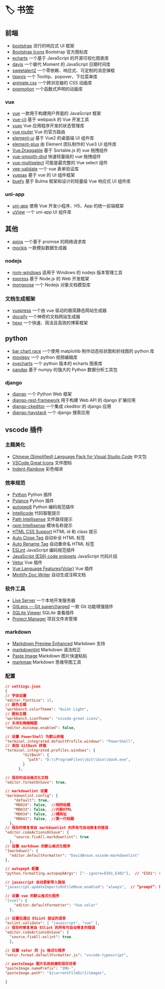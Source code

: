 # 🏷️ 书签

## 前端

- [bootstrap](https://github.com/twbs/bootstrap) 流行的响应式 UI 框架
- [Bootstrap Icons](https://github.com/twbs/icons) Bootstrap 官方图标库
- [echarts](https://github.com/apache/echarts) 一个基于 JavaScript 的开源可视化图表库
- [dayjs](https://github.com/iamkun/dayjs) 一个替代 Moment 的 JavaScript 日期时间库
- [sweetalert2](https://github.com/sweetalert2/sweetalert2) 一个零依赖、响应式、可定制的消息弹框
- [tippyjs](https://github.com/atomiks/tippyjs) 一个 Tooltip、popover、下拉菜单库
- [animate.css](https://github.com/animate-css/animate.css) 一个跨浏览器的 CSS 动画库
- [popmotion](https://github.com/Popmotion/popmotion) 一个函数式声明的动画库

### vue

- [vue](https://github.com/vuejs/vue) 一款用于构建用户界面的 JavaScript 框架
- [vue-cli](https://github.com/vuejs/vue-cli) 基于 webpack 的 Vue 开发工具
- [vuex](https://github.com/vuejs/vuex)  Vue 应用程序开发的状态管理库
- [vue router](https://github.com/vuejs/router) Vue 的官方路由
- [element-ui](https://github.com/ElemeFE/element) 基于 Vue2 的桌面端 UI 组件库
- [element-plus](https://github.com/element-plus/element-plus) 由 Element 团队制作的 Vue3 UI 组件库
- [Vue.Draggable](https://github.com/SortableJS/Vue.Draggable) 基于 Sortable.js 的 vue 拖拽组件
- [vue-smooth-dnd](https://github.com/kutlugsahin/vue-smooth-dnd) 快速轻量级的 vue 拖拽组件
- [vue-multiselect](https://github.com/shentao/vue-multiselect) 可能是最完整的 Vue select 组件
- [vee-validate](https://github.com/logaretm/vee-validate) 一个 vue 表单验证库
- [vuesax](https://github.com/lusaxweb/vuesax) 基于 vue 的 UI 组件框架
- [buefy](https://github.com/buefy/buefy) 基于 Bulma 框架和设计的轻量级 Vue 响应式 UI 组件库

### uni-app

- [uni-app](https://github.com/dcloudio/uni-app) 使用 Vue 开发小程序、H5、App 的统一前端框架
- [uView](https://github.com/umicro/uView2.0) 一个 uni-app UI 组件库

## 其他

- [axios](https://github.com/axios/axios) 一个基于 promise 的网络请求库
- [mockjs](https://github.com/nuysoft/Mock) 一款模拟数据生成器

### nodejs

- [nvm-windows](https://github.com/coreybutler/nvm-windows) 适用于 Windows 的 nodejs 版本管理工具
- [express](https://github.com/expressjs/express) 基于 Node.js 的 Web 开发框架
- [mongoose](https://github.com/Automattic/mongoose) 一个 Nodejs 对象文档模型库

### 文档生成框架

- [vuepress](https://github.com/vuejs/vuepress) 一个由 vue 驱动的极简静态网站生成器
- [docsify](https://github.com/docsifyjs/docsify) 一个神奇的文档网站生成器
- [hexo](https://github.com/hexojs/hexo) 一个快速、简洁且高效的博客框架

## python

- [bar chart race](https://github.com/dexplo/bar_chart_race) 一个使用 matplotlib 制作动态柱状图和折线图的 python 库
- [moviepy](https://github.com/Zulko/moviepy) 一个 python 视频编辑库
- [pyecharts](https://github.com/pyecharts/pyecharts) 一个 python 版本的 echarts 图表库
- [pandas](https://github.com/pandas-dev/pandas) 基于 numpy 的强大的 Python 数据分析工具包

### django

- [django](https://github.com/django/django) 一个 Python Web 框架
- [django-rest-framework](https://github.com/encode/django-rest-framework) 用于构建 Web API 的 django 扩展应用
- [django-ckeditor](https://github.com/django-ckeditor/django-ckeditor) 一个集成 ckeditor 的 django 应用
- [django-haystack](https://github.com/django-haystack/django-haystack) 一个 django 搜索应用

## vscode 插件

### 主题美化

- [Chinese (Simplified) Language Pack for Visual Studio Code](/book-mark/#vscode-插件) 中文包
- [VSCode Great Icons](/book-mark/#vscode-插件) 文件图标
- [Indent-Rainbow](/book-mark/#vscode-插件) 彩色缩进

### 效率规范

- [Python](/book-mark/#vscode-插件) Python 插件
- [Pylance](/book-mark/#vscode-插件) Python 插件
- [autopep8](/book-mark/#vscode-插件) Python 编码规范插件
- [Intellicode](/book-mark/#vscode-插件) 代码智能提示
- [Path Intellisense](/book-mark/#vscode-插件) 文件路径提示
- [npm Intellisense](/book-mark/#vscode-插件) 模块名称提示
- [HTML CSS Support](/book-mark/#vscode-插件) HTML id 和 class 提示
- [Auto Close Tag](/book-mark/#vscode-插件) 自动补全 HTML 标签
- [Auto Rename Tag](/book-mark/#vscode-插件) 自动重命名 HTML 标签
- [ESLint](/book-mark/#vscode-插件) JavaScript 编码规范插件
- [JavaScript (ES6) code snippets](/book-mark/#vscode-插件) JavaScript 代码片段
- [Vetur](/book-mark/#vscode-插件) Vue 插件
- [Vue Language Features(Volar)](/book-mark/#vscode-插件) Vue 插件
- [Mintlify Doc Writer](/book-mark/#vscode-插件) 自动生成注释文档

### 软件工具

- [Live Server](/book-mark/#vscode-插件) 一个本地开发服务器
- [GitLens — Git supercharged](/book-mark/#vscode-插件) 一款 Git 功能增强插件
- [SQLite Viewer](/book-mark/#vscode-插件) SQLite 查看插件
- [Project Manager](/book-mark/#vscode-插件) 项目文件夹管理

### markdown

- [Markdown Preview Enhanced](/book-mark/#vscode-插件) Markdown 支持
- [markdownlint](/book-mark/#vscode-插件) Markdown 语法校正
- [Paste Image](/book-mark/#vscode-插件) Markdown 图片快速粘贴
- [markmap](/book-mark/#vscode-插件) Markdown 思维导图工具

### 配置

``` json
// settings.json
{
// 字体设置
"editor.fontSize": 15,
// 颜色主题
"workbench.colorTheme": "Quiet Light",
// 图标主题
"workbench.iconTheme": "vscode-great-icons",
// 关闭右侧缩略图
"editor.minimap.enabled": false,

// 设置 PowerShell 为默认终端
"terminal.integrated.defaultProfile.windows": "PowerShell",
// 添加 GitBash 终端
"terminal.integrated.profiles.windows": {
        "GitBash": {
          "path": "D:\\ProgramFiles\\Git\\bin\\bash.exe",
        }
      },

// 保存时自动格式化文档
"editor.formatOnSave": true,

// markdownlint 设置
"markdownlint.config": {
    "default": true,
    "MD024": false,  //相同标题
    "MD033": false,  //内联HTML
    "MD034": false,  //裸网址
    "MD041": false,  //第一行标题
  },
// 保存时修复来自 markdownlint 的所有可自动修复的错误
"editor.codeActionsOnSave": {
    "source.fixAll.markdownlint": true
  },
// 设置 markdown 的默认格式化程序
"[markdown]": {
  "editor.defaultFormatter": "DavidAnson.vscode-markdownlint"
},

// autopep8 配置
"python.formatting.autopep8Args": ["--ignore=E501,E402"],  // "E501": 单行代码过长(字数超过79); "E402": 模块级导入不在文件顶部

// javascript 自动更新导入路径
"javascript.updateImportsOnFileMove.enabled": "always",  // “prompt”: 默认值，更新路径的时候询问; “never”: 不更新导入路径也不询问

// 设置 vue 的默认格式化程序
"[vue]": {
    "editor.defaultFormatter": "Vue.volar"
  },

// 设置应通过 ESLint 验证的语言
"eslint.validate": [ "javascript", "vue" ],
// 保存时修复来自 ESlint 的所有可自动修复的错误
"editor.codeActionsOnSave": {
  "source.fixAll.eslint": true
  },

// 设置 vetur 的 js 格式化程序
"vetur.format.defaultFormatter.js": "vscode-typescript",

// pasteImage 图片名称前缀和保存目录
"pasteImage.namePrefix": "IMG-",
"pasteImage.path": "${currentFileDir}/images",

}
```
